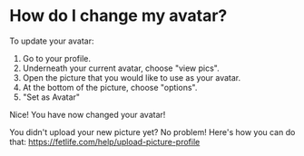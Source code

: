 # How do I change my avatar?

To update your avatar:

 1. Go to your profile.
 2. Underneath your current avatar, choose "view pics".
 3. Open the picture that you would like to use as your avatar.
 4. At the bottom of the picture, choose "options".
 5. "Set as Avatar"

Nice! You have now changed your avatar! 

You didn't upload your new picture yet? No problem! Here's how you can do that: https://fetlife.com/help/upload-picture-profile